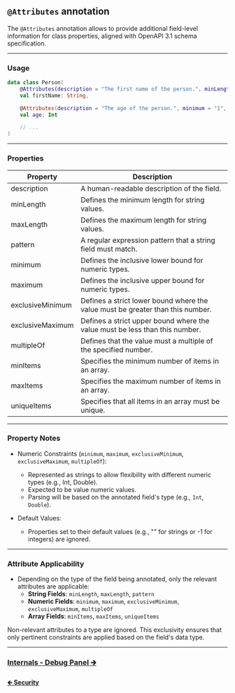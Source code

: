 ## `@Attributes` annotation

The `@Attributes` annotation allows to provide additional field-level information for class properties,
aligned with OpenAPI 3.1 schema specification.

---

### Usage

```kotlin
data class Person(
    @Attributes(description = "The first name of the person.", minLength = 3, maxLength = 50)
    val firstName: String,

    @Attributes(description = "The age of the person.", minimum = "1", maximum = "120")
    val age: Int

    // ...
)
```

---

### Properties

| Property         | Description                                                                    |
|------------------|--------------------------------------------------------------------------------|
| description      | A human-readable description of the field.                                     |
| minLength        | Defines the minimum length for string values.                                  |
| maxLength        | Defines the maximum length for string values.                                  |
| pattern          | A regular expression pattern that a string field must match.                   |
| minimum          | Defines the inclusive lower bound for numeric types.                           |
| maximum          | Defines the inclusive upper bound for numeric types.                           |
| exclusiveMinimum | Defines a strict lower bound where the value must be greater than this number. |
| exclusiveMaximum | Defines a strict upper bound where the value must be less than this number.    |
| multipleOf       | Defines that the value must a multiple of the specified number.                |
| minItems         | Specifies the minimum number of items in an array.                             |
| maxItems         | Specifies the maximum number of items in an array.                             |
| uniqueItems      | Specifies that all items in an array must be unique.                           |

---

### Property Notes

- Numeric Constraints (`minimum`, `maximum`, `exclusiveMinimum`, `exclusiveMaximum`, `multipleOf`):
    - Represented as strings to allow flexibility with different numeric types (e.g., Int, Double).
    - Expected to be value numeric values.
  - Parsing will be based on the annotated field's type (e.g., `Int`, `Double`).

- Default Values:
    - Properties set to their default values (e.g., "" for strings or -1 for integers) are ignored.

---

### Attribute Applicability

- Depending on the type of the field being annotated, only the relevant attributes are applicable:
  - **String Fields**: `minLength`, `maxLength`, `pattern`
  - **Numeric Fields**: `minimum`, `maximum`, `exclusiveMinimum`, `exclusiveMaximum`, `multipleOf`
  - **Array Fields**: `minItems`, `maxItems`, `uniqueItems`

Non-relevant attributes to a type are ignored. This exclusivity ensures that only pertinent constraints
are applied based on the field's data type.

---

### [Internals - Debug Panel 🡲](03.0.internals-debug-panel.md)

#### [🡰 Security](02.6.api-usage-security.md)
